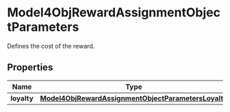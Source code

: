 

# Model4ObjRewardAssignmentObjectParameters

Defines the cost of the reward.

## Properties

| Name | Type | Description | Notes |
|------------ | ------------- | ------------- | -------------|
|**loyalty** | [**Model4ObjRewardAssignmentObjectParametersLoyalty**](Model4ObjRewardAssignmentObjectParametersLoyalty.md) |  |  [optional] |



